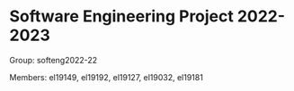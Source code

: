 # Software Engineering Project 2022-2023

Group: softeng2022-22

Members: el19149, el19192, el19127, el19032, el19181


